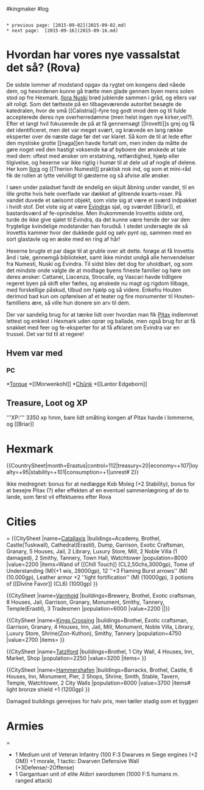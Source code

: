#kingmaker #log

```ad-info

* previous page: [2015-09-02](2015-09-02.md)
* next page:  [2015-09-16](2015-09-16.md) 
```

# Hvordan har vores nye vassalstat det så? (Rova)  
De sidste lommer af modstand opgav da rygtet om kongens død nåede dem, og hexordenen kunne gå trætte men glade gennem byen mens solen stod op fre Hexmark. [Ilora Nuski](Ilora%20Nuski.md) brød jublende sammen i gråd, og ellers var alt roligt. Som det tætteste på en tilbageværende autoritet besøgte de katedralen, hvor de små [[Calistria]]-fyre tog godt imod dem og til fulde accepterede deres nye overherredømme (men helst ingen nye kirker,vel?).
Efter et langt hvil fokuserede de på at få gennemsøgt [[Irovetti]]s grej og få det identificeret, men det var meget svært, og krævede en lang række eksperter over de næste dage før det var klaret. Så kom de til at lede efter den mystiske grotte [[naga]]en havde fortalt om, men inden da måtte de gøre noget ved den hastigt voksende kø af byboere der ønskede at tale med dem: oftest med ønsker om erstatning, retfærdighed, hjælp eller tilgivelse, og hexerne var ikke rigtig i humør til at dele ud af nogle af delene. Her kom [Ilora](Ilora%20Nuski.md) og [[Therion Numesti]] praktisk nok ind, og som et mini-råd fik de rollen at lytte velvilligt til gæsterne og så afvise alle ønsker.
I søen under paladset fandt de endelig en skjult åbning under vandet, til en lille grotte hvis hele overflade var dækket af glitrende kvarts-roser. På vandet duvede et sælsomt objekt, som viste sig at være et sværd indpakket i hvidt stof. Det viste sig at være [Evindra](Evindra.md)s sjal, og sværdet [[Briar]], et bastardsværd af fe-oprindelse. Men ihukommende Irovettis sidste ord, turde de ikke give sjalet til Evindra, da det kunne være hende der var den frygtelige kvindelige modstander han forudså. I stedet undersøgte de så Irovettis kammer hvor der dukkede guld og sølv pynt op, sammen med en sort glastavle og en æske med en ring af hår!
Hexerne brugte et par dage til at gruble over alt dette. forøge at få Irovettis ånd i tale, gennemgå biblioteket, samt ikke mindst undgå alle henvendelser fra Numesti, Nuski og Evindra. Til sidst blev det dog for uholdbart, og som det mindste onde valgte de at modtage byens fineste familier og høre om deres ønsker: Cattanei, Liacenza, Strocalle, og Vascari havde tidligere regeret byen på skift eller fælles, og ønskede nu magt og rigdom tilbage, med forskellige påskud, tilbud om hjælp og så videre. Enkefru Houten derimod bad kun om opførelsen af et teater og fire monumenter til Houten-familliens ære, så ville hun donere sin arv til dem. 
Der var sandelig brug for at tænke lidt over hvordan man fik [Pitax](Pitax.md) indlemmet lettest og enklest i Hexmark uden oprør og ballade, men også brug for at få snakket med feer og fe-eksperter for at få afklaret om Evindra var en trussel. Det var tid til at regere!
## Hvem var med 
### PC 
 
*[Torque](Torque%20Firebrand.md)
*[[Morwenkohl]]
*[Chûnk](Chûnk%20Van%20Der%20Hamer.md)
*[[Lantor Edgeborn]]
## Treasure, Loot og XP 
'''XP:''' 3350 xp 
hmm, bare lidt småting kongen af Pitax havde i lommerne, og [[Briar]]
# Hexmark  
{{CountrySheet|month=Erastus|control=112|treasury=20|economy=+107|loyalty=+95|stability=+101|consumption=+1|unrest# 2}} 
Ikke medregnet: bonus for at nedlægge Kob Moleg (+2 Stability), bonus for at besejre Pitax (?) eller effekten af en eventuel sammenlægning af de to lande, som først vil effektueres efter Rova
                 
 
# Cities  
=
{{CitySheet
|name=[Catallaxis](Catallaxis.md)
|buildings=Academy, Brothel, Castle(Tuskwall), Cathedral(Erastil), Dump, Garrison, Exotic Craftsman, Granary, 5 Houses, Jail, 2 Library, Luxury Store, Mill, 2 Noble Villa (1 damaged), 2 Smithy, Tannery, Town Hall, Watchtower
|population=8000
|value=2200
|items=Wand of [[Chill Touch]] (CL2,50chs,3000gp), Tome of Understanding (M)(+1 wis, 28000gp), 12 ''+3 Flaming Burst arrows'' (M)(10.000gp), Leather armor +2 ''light fortification'' (M) (10000gp), 3 potions of [[Divine Favor]] (CL6) (1000gp)
}}
{{CitySheet
|name=[Varnhold](Varnhold.md)
|buildings=Brewery, Brothel, Exotic craftsman, 8 Houses, Jail, Garrison, Granary, Monument, Smithy, Tannery, Temple(Erastil), 3 Tradesmen
|population=6000
|value=2200
||}}
{{CitySheet
|name=[Kings Crossing](Kings%20Crossing.md)
|buildings=Brothel, Exotic craftsman, Garrison, Granary, 4 Houses, Inn, Jail, Mill, Monument, Noble Villa, Library, Luxury Store, Shrine(Zon-Kuthon), Smithy, Tannery 
|population=4750
|value=2700
|items=
}}
{{CitySheet
|name=[Tatzlford](Tatzlford.md)
|buildings=Brothel, 1 City Wall, 4 Houses, Inn, Market, Shop
|population=2250
|value=3200
|items=
}}
{{CitySheet
|name=[Hammershafen](Hammershafen.md)
|buildings=Barracks, Brothel, Castle, 6 Houses, Inn, Monument, Pier, 2 Shops, Shrine, Smith, Stable, Tavern, Temple, Watchtower, 2 City Walls
|population=6000
|value=3700
|items# light bronze shield +1 (1200gp)
}}
Damaged buildings genrejses for halv pris, men tæller stadig som et byggeri
 
# Armies 
=
* 1 Medium unit of Veteran Infantry (100 F:3 Dwarves m Siege engines (+2 OM)) +1 morale, 1 tactic: Dwarven Defensive Wall (+3Defense/-2Offense)
* 1 Gargantuan unit of elite Aldori swordsmen (1000 F:5 humans m. ranged attack)
